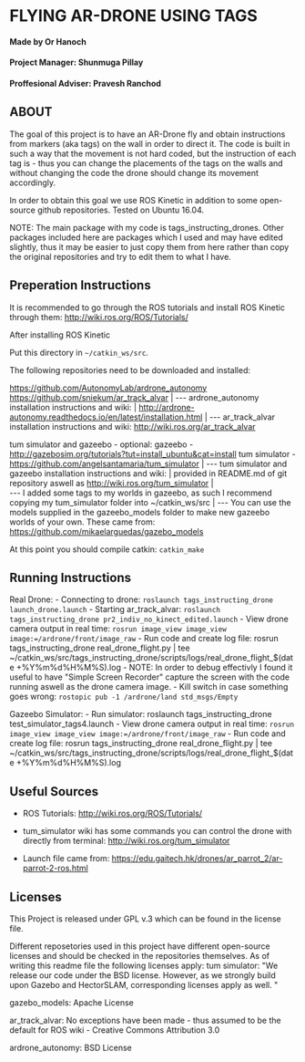 
# FLYING AR-DRONE USING TAGS

#### Made by Or Hanoch
#### Project Manager: Shunmuga Pillay
#### Proffesional Adviser: Pravesh Ranchod

## ABOUT
The goal of this project is to have an AR-Drone fly and obtain instructions from markers (aka tags) on the wall in order to direct it. The code is built in such a way that the movement is not hard coded, but the instruction of each tag is - thus you can change the placements of the tags on the walls and without changing the code the drone should change its movement accordingly.

In order to obtain this goal we use ROS Kinetic in addition to some open-source github repositories.
Tested on Ubuntu 16.04.

NOTE:
The main package with my code is tags_instructing_drones. Other packages included here are packages which I used and may have edited slightly, thus it may be easier to just copy them from here rather than copy the original repositories and try to edit them to what I have.

## Preperation Instructions
It is recommended to go through the ROS tutorials and install ROS Kinetic through them:
http://wiki.ros.org/ROS/Tutorials/

After installing ROS Kinetic

Put this directory in `~/catkin_ws/src`.

The following repositories need to be downloaded and installed:

https://github.com/AutonomyLab/ardrone_autonomy
https://github.com/sniekum/ar_track_alvar
|
---	ardrone_autonomy installation instructions and wiki:
|	http://ardrone-autonomy.readthedocs.io/en/latest/installation.html
|
---	ar_track_alvar installation instructions and wiki:
	http://wiki.ros.org/ar_track_alvar

tum simulator and gazeebo - optional:
gazeebo - http://gazebosim.org/tutorials?tut=install_ubuntu&cat=install
tum simulator - https://github.com/angelsantamaria/tum_simulator
|
--- tum simulator and gazeebo installation instructions and wiki:
|	provided in README.md of git repository aswell as http://wiki.ros.org/tum_simulator
|	
--- I added some tags to my worlds in gazeebo, as such I recommend copying my tum_simulator folder into ~/catkin_ws/src
|
--- You can use the models supplied in the gazeebo_models folder to make new gazeebo worlds of your own. These came from:
	https://github.com/mikaelarguedas/gazebo_models

At this point you should compile catkin:
`catkin_make`

## Running Instructions
Real Drone:
	- Connecting to drone: 
		`roslaunch tags_instructing_drone launch_drone.launch`
	- Starting ar_track_alvar: 
		`roslaunch tags_instructing_drone pr2_indiv_no_kinect_edited.launch`
	- View drone camera output in real time: 
		`rosrun image_view image_view image:=/ardrone/front/image_raw`
	- Run code and create log file: 
		rosrun tags_instructing_drone real_drone_flight.py | tee ~/catkin_ws/src/tags_instructing_drone/scripts/logs/real_drone_flight_$(date +%Y%m%d%H%M%S).log
	- NOTE: In order to debug effectivly I found it useful to have "Simple Screen Recorder" capture the screen with the code running aswell as the drone camera image.
	- Kill switch in case something goes wrong:
		`rostopic pub -1 /ardrone/land std_msgs/Empty`
	
Gazeebo Simulator:
	- Run simulator: roslaunch tags_instructing_drone test_simulator_tags4.launch
	- View drone camera output in real time: 
		`rosrun image_view image_view image:=/ardrone/front/image_raw`
	- Run code and create log file: 
		rosrun tags_instructing_drone real_drone_flight.py | tee ~/catkin_ws/src/tags_instructing_drone/scripts/logs/real_drone_flight_$(date +%Y%m%d%H%M%S).log
		
## Useful Sources
- ROS Tutorials:
http://wiki.ros.org/ROS/Tutorials/

- tum_simulator wiki has some commands you can control the drone with directly from terminal:
http://wiki.ros.org/tum_simulator

- Launch file came from:
https://edu.gaitech.hk/drones/ar_parrot_2/ar-parrot-2-ros.html


## Licenses
This Project is released under GPL v.3 which can be found in the license file.

Different reposetories used in this project have different open-source licenses and should be checked in the repositories themselves. As of writing this readme file the following licenses apply:
tum simulator: "We release our code under the BSD license. However, as we strongly build upon Gazebo and HectorSLAM, corresponding licenses apply as well. "

gazebo_models: Apache License

ar_track_alvar: No exceptions have been made - thus assumed to be the default for ROS wiki - Creative Commons Attribution 3.0

ardrone_autonomy: BSD License
